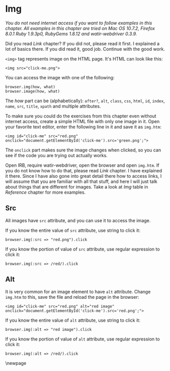 # Img

*You do not need internet access if you want to follow examples in this chapter. All examples in this chapter are tried on Mac OS 10.7.2, Firefox 8.0.1 Ruby 1.9.3p0, RubyGems 1.8.12 and watir-webdriver 0.3.9.*

Did you read *Link* chapter? If you did not, please read it first. I explained a lot of basics there. If you did read it, good job. Continue with the good work.

`<img>` tag represents image on the HTML page. It's HTML can look like this:

    <img src="click-me.png">

You can access the image with one of the following:

    browser.img(how, what)
    browser.image(how, what)

The *how* part can be (alphabetically): `after?`, `alt`, `class`, `css`, `html`, `id`, `index`, `name`, `src`, `title`, `xpath` and multiple attributes.

To make sure you could do the exercises from this chapter even without internet access, create a simple HTML file with only one image in it. Open your favorite text editor, enter the following line in it and save it as `img.htm`:

    <img id="click-me" src="red.png"
    onclick="document.getElementById('click-me').src='green.png';">

The `onclick` part makes sure the image changes when clicked, so you can see if the code you are trying out actually works.

Open IRB, require watir-webdriver, open the browser and open `img.htm`. If you do not know how to do that, please read *Link* chapter. I have explained it there. Since I have also gone into great detail there how to access links, I will assume that you are familiar with all that stuff, and here I will just talk about things that are different for images. Take a look at *Img* table in *Reference* chapter for more examples.



## Src

All images have `src` attribute, and you can use it to access the image.

If you know the entire value of `src` attribute, use string to click it:

    browser.img(:src => "red.png").click

If you know the portion of value of `src` attribute, use regular expression to click it:

    browser.img(:src => /red/).click



## Alt

It is very common for an image element to have `alt` attribute. Change `img.htm` to this, save the file and reload the page in the browser:

    <img id="click-me" src="red.png" alt="red image"
    onclick="document.getElementById('click-me').src='red.png';">

If you know the entire value of `alt` attribute, use string to click it:

    browser.img(:alt => "red image").click

If you know the portion of value of `alt` attribute, use regular expression to click it:

    browser.img(:alt => /red/).click

\newpage

